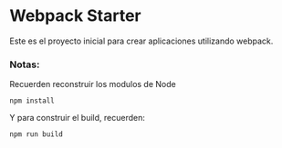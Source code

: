 # Webpack Starter

Este es el proyecto inicial para crear aplicaciones utilizando webpack.

### Notas:

Recuerden reconstruir los modulos de Node

```
npm install
```

Y para construir el build, recuerden:

```
npm run build
```
